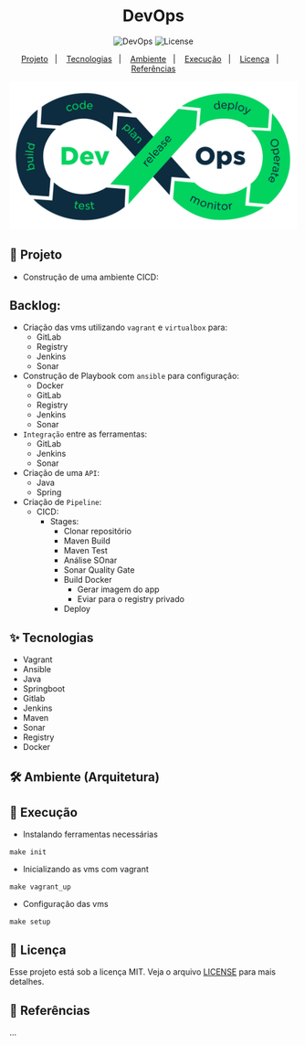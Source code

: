 <h1 align="center">DevOps</h1>

<p align="center">
  <img alt="DevOps" src="https://img.shields.io/static/v1?label=DevOps&message=CICD&color=8257E5&labelColor=000000"  />

  <img alt="License" src="https://img.shields.io/static/v1?label=license&message=MIT&color=49AA26&labelColor=000000">
</p>

<p align="center">
  <a href="#-projeto">Projeto</a>&nbsp;&nbsp;&nbsp;|&nbsp;&nbsp;&nbsp;
  <a href="#-tecnologias">Tecnologias</a>&nbsp;&nbsp;&nbsp;|&nbsp;&nbsp;&nbsp;
  <a href="#%EF%B8%8F-ambiente">Ambiente</a>&nbsp;&nbsp;&nbsp;|&nbsp;&nbsp;&nbsp;
  <a href="#-execução">Execução</a>&nbsp;&nbsp;&nbsp;|&nbsp;&nbsp;&nbsp;
  <a href="#-licença">Licença</a>&nbsp;&nbsp;&nbsp;|&nbsp;&nbsp;&nbsp;
  <a href="#-referências">Referências</a>
</p>

<p align="center">
  <img alt="SwagDevOpsger" src="data/devops-process.png">
</p>


## 🌱 Projeto

- Construção de uma ambiente CICD:

## Backlog: 

- Criação das vms utilizando `vagrant` e `virtualbox` para:
    - GitLab
    - Registry
    - Jenkins
    - Sonar
- Construção de Playbook com `ansible` para configuração:
    - Docker
    - GitLab
    - Registry
    - Jenkins
    - Sonar
- `Integração` entre as ferramentas:
    - GitLab
    - Jenkins
    - Sonar
- Criação de uma `API`:
    - Java
    - Spring
- Criação de `Pipeline`:
    - CICD:
      - Stages:
        - Clonar repositório
        - Maven Build
        - Maven Test
        - Análise SOnar
        - Sonar Quality Gate
        - Build Docker
          - Gerar imagem do app
          - Eviar para o registry privado
        - Deploy

## ✨ Tecnologias

- Vagrant  
- Ansible 
- Java 
- Springboot
- Gitlab 
- Jenkins 
- Maven 
- Sonar 
- Registry 
- Docker 


## 🛠️ Ambiente (Arquitetura)


## 🚀 Execução

- Instalando ferramentas necessárias
```console
make init
```

- Inicializando as vms com vagrant
```console
make vagrant_up
```

- Configuração das vms
```console
make setup
```

## 📄 Licença
Esse projeto está sob a licença MIT. Veja o arquivo [LICENSE](LICENSE) para mais detalhes.

## 🙇 Referências

...
